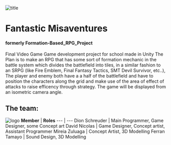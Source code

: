 ![title](https://github.com/saifors/Formation-Based_RPG_Project/blob/master/WikiResources/titulo.png) 
# Fantastic Misaventures
#### formerly Formation-Based_RPG_Project
Final Video Game Game development project for school made in Unity
The Plan is to make an RPG that has some sort of formation mechanic in the battle system which divides the battlefield into tiles, in a similar fashion to an SRPG (like Fire Emblem, Final Fantasy Tactics, SMT Devil Survivor, etc..),
The player and enemy both have a a half of the battlefield and have to position the characters along the grid and make use of the area of effect of attacks to raise efficency through strategy.
The game will be displayed from an isometric camera angle.
## The team:
![logo](https://github.com/saifors/Formation-Based_RPG_Project/blob/master/WikiResources/wish%20boundarycdscaso.png)
**Member** | **Roles**
--- | ---
Dion Schreuder | Main Programmer, Game Designer, some Concept art
David Nicolas | Game Designer, Concept artist, Assistant Programmer
Mireia Zuluaga | Concept Artist, 3D Modelling
Ferran Tamayo | Sound Design, 3D Modelling
